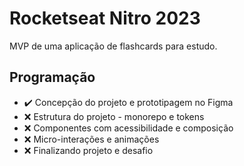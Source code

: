 # Rocketseat Nitro 2023

MVP de uma aplicação de flashcards para estudo.

## Programação

- ✔️ Concepção do projeto e prototipagem no Figma
- ❌ Estrutura do projeto - monorepo e tokens
- ❌ Componentes com acessibilidade e composição
- ❌ Micro-interações e animações
- ❌ Finalizando projeto e desafio
